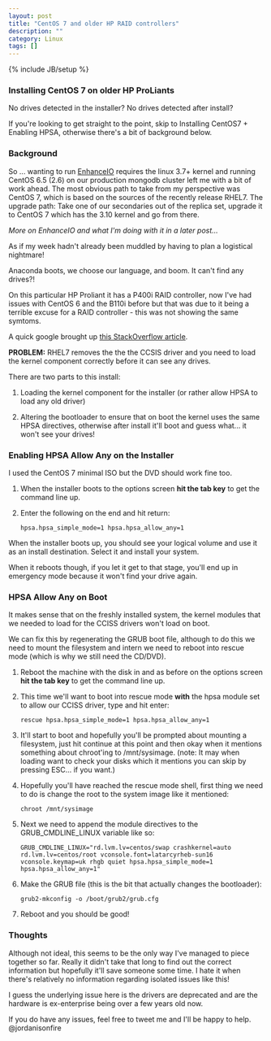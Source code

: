 ```yaml
---
layout: post
title: "CentOS 7 and older HP RAID controllers"
description: ""
category: Linux
tags: []
---
```

{% include JB/setup %}
### Installing CentOS 7 on older HP ProLiants

No drives detected in the installer? No drives detected after install?

If you're looking to get straight to the point, skip to Installing CentOS7 + Enabling HPSA, otherwise there's a bit of background below.

### Background

So ... wanting to run <a href="https://github.com/stec-inc/EnhanceIO">EnhanceIO</a> requires the linux 3.7+ kernel and running CentOS 6.5 (2.6) on our production mongodb cluster left me with a bit of work ahead. The most obvious path to take from my perspective was CentOS 7, which is based on the sources of the recently release RHEL7. The upgrade path: Take one of our secondaries out of the replica set, upgrade it to CentOS 7 which has the 3.10 kernel and go from there. 

*More on EnhanceIO and what I'm doing with it in a later post...*

As if my week hadn't already been muddled by having to plan a logistical nightmare!

Anaconda boots, we choose our language, and boom. It can't find any drives?!

On this particular HP Proliant it has a P400i RAID controller, now I've had issues with CentOS 6 and the B110i before but that was due to it being a terrible excuse for a RAID controller - this was not showing the same symtoms.

A quick google brought up <a href="http://serverfault.com/questions/611182/centos-7-x64-and-hp-proliant-dl360-g5-scsi-controller-compatibility" target="_blank" >this StackOverflow article</a>.

**PROBLEM:** RHEL7 removes the the the CCSIS driver and you need to load the kernel component correctly before it can see any drives.

There are two parts to this install:

1. Loading the kernel component for the installer (or rather allow HPSA to load any old driver)

2. Altering the bootloader to ensure that on boot the kernel uses the same HPSA directives, otherwise after install it'll boot and guess what... it won't see your drives!

### Enabling HPSA Allow Any on the Installer

I used the CentOS 7 minimal ISO but the DVD should work fine too.

1. When the installer boots to the options screen **hit the tab key** to get the command line up. 

2. Enter the following on the end and hit return:

	```
	hpsa.hpsa_simple_mode=1 hpsa.hpsa_allow_any=1
	```

When the installer boots up, you should see your logical volume and use it as an install destination. Select it and install your system.

When it reboots though, if you let it get to that stage, you'll end up in emergency mode because it won't find your drive again.

### HPSA Allow Any on Boot

It makes sense that on the freshly installed  system, the kernel modules that we needed to load for the CCISS drivers won't load on boot.

We can fix this by regenerating the GRUB boot file, although to do this we need to mount the filesystem and intern we need to reboot into rescue mode (which is why we still need the CD/DVD).


1. Reboot the machine with the disk in and as before on the options screen **hit the tab key** to get the command line up.

2. This time we'll want to boot into rescue mode **with** the hpsa module set to allow our CCISS driver, type and hit enter:

	```
	rescue hpsa.hpsa_simple_mode=1 hpsa.hpsa_allow_any=1
	```

3. It'll start to boot and hopefully you'll be prompted about mounting a filesystem, just hit continue at this point and then okay when it mentions something about chroot'ing to /mnt/sysimage. (note: It may when loading want to check your disks which it mentions you can skip by pressing ESC... if you want.)

4. Hopefully you'll have reached the rescue mode shell, first thing we need to do is change the root to the system image like it mentioned:

	```
	chroot /mnt/sysimage
	```

5. Next we need to append the module directives to the GRUB_CMDLINE_LINUX variable like so:
	
	```
	GRUB_CMDLINE_LINUX="rd.lvm.lv=centos/swap crashkernel=auto  rd.lvm.lv=centos/root vconsole.font=latarcyrheb-sun16 vconsole.keymap=uk rhgb quiet hpsa.hpsa_simple_mode=1 hpsa.hpsa_allow_any=1"
	```

6. Make the GRUB file (this is the bit that actually changes the bootloader):

	```
	grub2-mkconfig -o /boot/grub2/grub.cfg
	```

7. Reboot and you should be good!

### Thoughts

Although not ideal, this seems to be the only way I've managed to piece together so far. Really it didn't take that long to find out the correct information but hopefully it'll save someone some time. I hate it when there's relatively no information regarding isolated issues like this!

I guess the underlying issue here is the drivers are deprecated and are the hardware is ex-enterprise being over a few years old now.

If you do have any issues, feel free to tweet me and I'll be happy to help. @jordanisonfire



